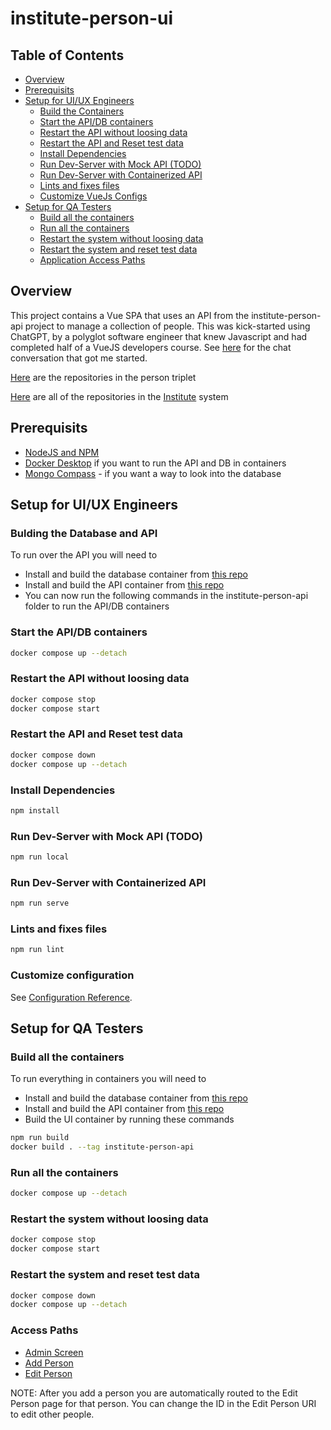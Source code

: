 # institute-person-ui

## Table of Contents

- [Overview](#overview)
- [Prerequisits](#prerequisits)
- [Setup for UI/UX Engineers](#setup-for-uiux-engineers)
  - [Build the Containers](#bulding-the-database-and-api)
  - [Start the API/DB containers](#start-the-apidb-containers)
  - [Restart the API without loosing data](#restart-the-api-without-loosing-data)
  - [Restart the API and Reset test data](#restart-the-api-and-reset-test-data)
  - [Install Dependencies](#install-dependencies)
  - [Run Dev-Server with Mock API (TODO)](#run-dev-server-with-mock-api-todo)
  - [Run Dev-Server with Containerized API](#run-dev-server-with-containerized-api)
  - [Lints and fixes files](#lints-and-fixes-files)
  - [Customize VueJs Configs](#customize-configuration)
- [Setup for QA Testers](#setup-for-qa-testers)
  - [Build all the containers](#build-all-the-containers)
  - [Run all the containers](#run-all-the-containers)
  - [Restart the system without loosing data](#restart-the-system-without-loosing-data)
  - [Restart the system and reset test data](#restart-the-api-and-reset-test-data)
  - [Application Access Paths](#access-paths)

## Overview

This project contains a Vue SPA that uses an API from the institute-person-api project to manage a collection of people. This was kick-started using ChatGPT, by a polyglot software engineer that knew Javascript and had completed half of a VueJS developers course. See [here](https://chat.openai.com/share/5d5db6f2-2f42-491a-9673-3246feb20013) for the chat conversation that got me started.

[Here](https://github.com/orgs/agile-learning-institute/repositories?q=institute-person&type=all&sort=name) are the repositories in the person triplet

[Here](https://github.com/orgs/agile-learning-institute/repositories?q=institute&type=all&sort=name) are all of the repositories in the [Institute](https://github.com/agile-learning-institute/institute/tree/main) system

## Prerequisits

- [NodeJS and NPM](https://docs.npmjs.com/downloading-and-installing-node-js-and-npm)
- [Docker Desktop](https://www.docker.com/products/docker-desktop/) if you want to run the API and DB in containers
- [Mongo Compass](https://www.mongodb.com/try/download/compass) - if you want a way to look into the database

## Setup for UI/UX Engineers

### Bulding the Database and API

To run over the API you will need to

- Install and build the database container from [this repo](https://github.com/agile-learning-institute/institute-person-db)
- Install and build the API container from [this repo](https://github.com/agile-learning-institute/institute-person-api)
- You can now run the following commands in the institute-person-api folder to run the API/DB containers

### Start the API/DB containers

```bash
docker compose up --detach
```

### Restart the API without loosing data

```bash
docker compose stop
docker compose start
```

### Restart the API and Reset test data

```bash
docker compose down
docker compose up --detach
```

### Install Dependencies

``` bash
npm install
```

### Run Dev-Server with Mock API (TODO)

``` bash
npm run local
```

### Run Dev-Server with Containerized API

``` bash
npm run serve
```

### Lints and fixes files

``` bash
npm run lint
```

### Customize configuration

See [Configuration Reference](https://cli.vuejs.org/config/).

## Setup for QA Testers

### Build all the containers

To run everything in containers you will need to

- Install and build the database container from [this repo](https://github.com/agile-learning-institute/institute-person-db)
- Install and build the API container from [this repo](https://github.com/agile-learning-institute/institute-person-api)
- Build the UI container by running these commands

```bash
npm run build
docker build . --tag institute-person-api
```

### Run all the containers

```bash
docker compose up --detach
```

### Restart the system without loosing data

```bash
docker compose stop
docker compose start
```

### Restart the system and reset test data

```bash
docker compose down
docker compose up --detach
```

### Access Paths

- [Admin Screen](http://localhost:8080/admin)
- [Add Person](http://localhost:8080/person)
- [Edit Person](http://localhost:8080/person/651dfe6c13605cd1946273c2)

NOTE: After you add a person you are automatically routed to the Edit Person page for that person. You can change the ID in the Edit Person URI to edit other people.
